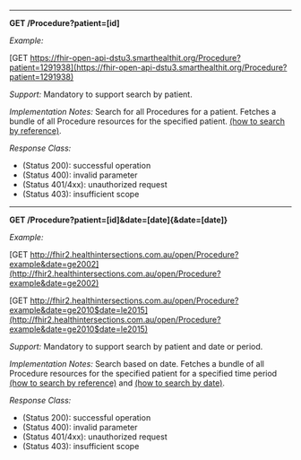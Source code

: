 
-----------

**GET /Procedure?patient=[id]**

*Example:*

[GET  https://fhir-open-api-dstu3.smarthealthit.org/Procedure?patient=1291938](https://fhir-open-api-dstu3.smarthealthit.org/Procedure?patient=1291938)

*Support:* Mandatory to support search by patient.

*Implementation Notes:* Search for all Procedures for a patient. Fetches a bundle of all Procedure resources for the specified patient. [(how to search by reference)].

*Response Class:*

-   (Status 200): successful operation
-   (Status 400): invalid parameter
-   (Status 401/4xx): unauthorized request
-   (Status 403): insufficient scope

-----------

**GET /Procedure?patient=[id]&date=[date]{&date=[date]}**

*Example:*

[GET  http://fhir2.healthintersections.com.au/open/Procedure?example&date=ge2002](http://fhir2.healthintersections.com.au/open/Procedure?example&date=ge2002)

[GET  http://fhir2.healthintersections.com.au/open/Procedure?example&date=ge2010$date=le2015](http://fhir2.healthintersections.com.au/open/Procedure?example&date=ge2010$date=le2015)

*Support:* Mandatory to support search by patient and date or period.

*Implementation Notes:* Search based on date. Fetches a bundle of all Procedure resources for the specified patient for a specified time period [(how to search by reference)] and [(how to search by date)].

*Response Class:*

-   (Status 200): successful operation
-   (Status 400): invalid parameter
-   (Status 401/4xx): unauthorized request
-   (Status 403): insufficient scope

  [(how to search by reference)]: http://hl7.org/fhir/STU3/search.html#reference
  [(how to search by token)]: http://hl7.org/fhir/STU3/search.html#token
   [(how to search by date)]: http://hl7.org/fhir/STU3/search.html#date
